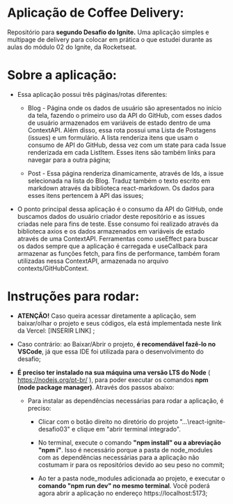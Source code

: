 # Aplicação de Coffee Delivery:
 Repositório para **segundo Desafio do Ignite.** Uma aplicação simples e multipage de delivery para colocar em prática o que estudei durante as aulas do módulo 02 do Ignite, da Rocketseat.

# Sobre a aplicação:

- Essa aplicação possui três páginas/rotas diferentes:

  - Blog - Página onde os dados de usuário são apresentados no início da tela, fazendo o primeiro uso da API do GitHub, com esses dados de usuário armazenados em variáveis de estado dentro de uma ContextAPI. Além disso, essa rota possui uma Lista de Postagens (issues) e um formulário. A lista renderiza itens que usam o consumo de API do GitHub, dessa vez com um state para cada Issue renderizada em cada ListItem. Esses itens são também links para navegar para a outra página;

  - Post - Essa página renderiza dinamicamente, através de Ids, a issue selecionada na lista do Blog. Traduz também o texto escrito em markdown através da biblioteca react-markdown. Os dados para esses itens pertencem à API das issues;

- O ponto principal dessa aplicação é o consumo da API do GitHub, onde buscamos dados do usuário criador deste repositório e as issues criadas nele para fins de teste. Esse consumo foi realizado através da biblioteca axios e os dados armazenados em variáveis de estado através de uma ContextAPI. Ferramentas como useEffect para buscar os dados sempre que a aplicação é carregada e useCallback para armazenar as funções fetch, para fins de performance, também foram utilizadas nessa ContextAPI, armazenada no arquivo contexts/GitHubContext.

# Instruções para rodar:

- **ATENÇÃO!** Caso queira acessar diretamente a aplicação, sem baixar/olhar o projeto e seus códigos, ela está implementada neste link da Vercel: [INSERIR LINK] ;

- Caso contrário: ao Baixar/Abrir o projeto, **é recomendável fazê-lo no VSCode**, já que essa IDE foi utilizada para o desenvolvimento do desafio;

- **É preciso ter instalado na sua máquina uma versão LTS do Node** ( https://nodejs.org/pt-br/ ), para poder executar os comandos **npm (node package manager)**. Através dos passos abaixo:

  - Para instalar as dependências necessárias para rodar a aplicação, é preciso:
    
    - Clicar com o botão direito no diretório do projeto "...\react-ignite-desafio03" e clique em "abrir terminal integrado".

    - No terminal, execute o comando **"npm install" ou a abreviação "npm i"**. Isso é necessário porque a pasta de node_modules com as dependências necessárias para a aplicação não costumam ir para os repositórios devido ao seu peso no commit;

    - Ao ter a pasta node_modules adicionada ao projeto,  e executar o **comando "npm run dev" no mesmo terminal**. Você poderá agora abrir a aplicação no endereço https://localhost:5173;
